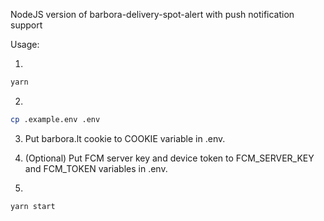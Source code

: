 NodeJS version of barbora-delivery-spot-alert with push notification support

Usage:

1.
```bash
yarn
```

2.
```bash
cp .example.env .env
```
3. Put barbora.lt cookie to COOKIE variable in .env.

4. (Optional) Put FCM server key and device token to FCM_SERVER_KEY and FCM_TOKEN variables in .env.

5.
```bash
yarn start
```
